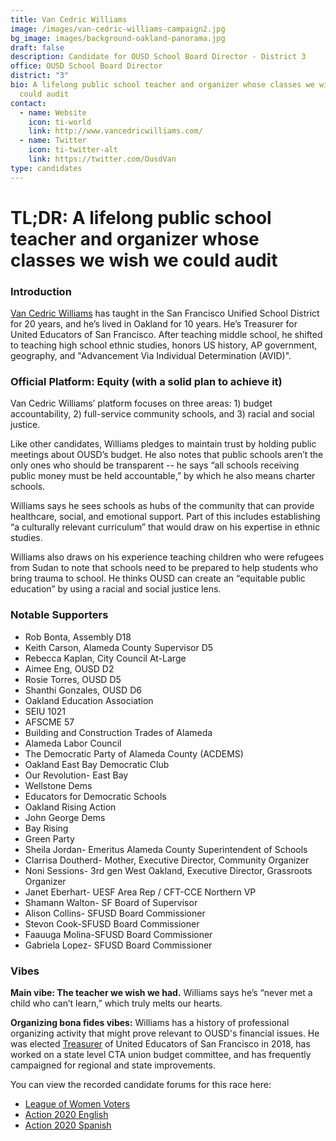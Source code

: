 ```yaml
---
title: Van Cedric Williams
image: /images/van-cedric-williams-campaign2.jpg
bg_image: images/background-oakland-panorama.jpg
draft: false
description: Candidate for OUSD School Board Director - District 3
office: OUSD School Board Director
district: "3"
bio: A lifelong public school teacher and organizer whose classes we wish we
  could audit
contact:
  - name: Website
    icon: ti-world
    link: http://www.vancedricwilliams.com/
  - name: Twitter
    icon: ti-twitter-alt
    link: https://twitter.com/OusdVan
type: candidates
---
```

# TL;DR: A lifelong public school teacher and organizer whose classes we wish we could audit

### Introduction

[Van Cedric Williams](http://www.vancedricwilliams.com/) has taught in the San Francisco Unified School District for 20 years, and he’s lived in Oakland for 10 years. He’s Treasurer for United Educators of San Francisco. After teaching middle school, he shifted to teaching high school ethnic studies, honors US history, AP government, geography, and "Advancement Via Individual Determination (AVID)".

### Official Platform: Equity (with a solid plan to achieve it)

Van Cedric Williams’ platform focuses on three areas: 1) budget accountability, 2) full-service community schools, and 3) racial and social justice.

Like other candidates, Williams pledges to maintain trust by holding public meetings about OUSD’s budget. He also notes that public schools aren’t the only ones who should be transparent -- he says “all schools receiving public money must be held accountable,” by which he also means charter schools.

Williams says he sees schools as hubs of the community that can provide healthcare, social, and emotional support. Part of this includes establishing “a culturally relevant curriculum” that would draw on his expertise in ethnic studies.

Williams also draws on his experience teaching children who were refugees from Sudan to note that schools need to be prepared to help students who bring trauma to school. He thinks OUSD can create an “equitable public education” by using a racial and social justice lens.

### Notable Supporters

* Rob Bonta, Assembly D18
* Keith Carson, Alameda County Supervisor D5
* Rebecca Kaplan, City Council At-Large
* Aimee Eng, OUSD D2
* Rosie Torres, OUSD D5
* Shanthi Gonzales, OUSD D6
* Oakland Education Association
* SEIU 1021
* AFSCME 57
* Building and Construction Trades of Alameda
* Alameda Labor Council
* The Democratic Party of Alameda County (ACDEMS)
* Oakland East Bay Democratic Club
* Our Revolution- East Bay
* Wellstone Dems
* Educators for Democratic Schools
* Oakland Rising Action
* John George Dems
* Bay Rising
* Green Party
* Sheila Jordan- Emeritus Alameda County Superintendent of Schools
* Clarrisa Doutherd- Mother, Executive Director, Community Organizer
* Noni Sessions- 3rd gen West Oakland, Executive Director, Grassroots Organizer
* Janet Eberhart- UESF Area Rep / CFT-CCE Northern VP
* Shamann Walton- SF Board of Supervisor
* Alison Collins- SFUSD Board Commissioner
* Stevon Cook-SFUSD Board Commissioner
* Faauuga Molina-SFUSD Board Commissioner
* Gabriela Lopez- SFUSD Board Commissioner

### Vibes

**Main vibe: The teacher we wish we had.** Williams says he’s “never met a child who can’t learn,” which truly melts our hearts.

**Organizing bona fides vibes:** Williams has a history of professional organizing activity that might prove relevant to OUSD's financial issues. He was elected [Treasurer](https://www.uesf.org/staff/van-cedric-williams/) of United Educators of San Francisco in 2018, has worked on a state level CTA union budget committee, and has frequently campaigned for regional and state improvements.

You can view the recorded candidate forums for this race here:

* [League of Women Voters](https://my.lwv.org/california/oakland/candidate-forums-info-november-2020)
* [Action 2020 English](https://www.facebook.com/watch/live/?v=676944742856563&ref=external)
* [Action 2020 Spanish](https://www.youtube.com/watch?v=G4FnN_A9ek8)